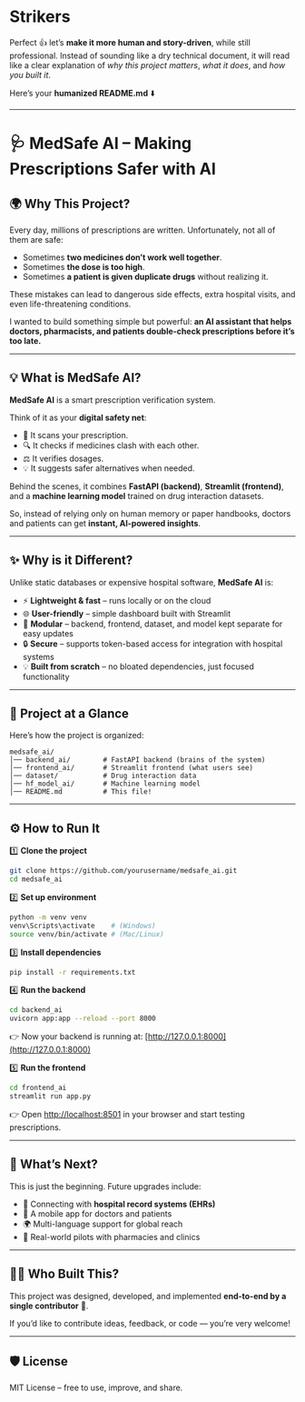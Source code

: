 # Strikers
Perfect 👍 let’s **make it more human and story-driven**, while still professional. Instead of sounding like a dry technical document, it will read like a clear explanation of *why this project matters*, *what it does*, and *how you built it*.

Here’s your **humanized README.md** ⬇️

---

# 🩺 MedSafe AI – Making Prescriptions Safer with AI

## 🌍 Why This Project?

Every day, millions of prescriptions are written. Unfortunately, not all of them are safe:

* Sometimes **two medicines don’t work well together**.
* Sometimes **the dose is too high**.
* Sometimes **a patient is given duplicate drugs** without realizing it.

These mistakes can lead to dangerous side effects, extra hospital visits, and even life-threatening conditions.

I wanted to build something simple but powerful: **an AI assistant that helps doctors, pharmacists, and patients double-check prescriptions before it’s too late.**

---

## 💡 What is MedSafe AI?

**MedSafe AI** is a smart prescription verification system.

Think of it as your **digital safety net**:

* 🧠 It scans your prescription.
* 🔍 It checks if medicines clash with each other.
* ⚖️ It verifies dosages.
* 💡 It suggests safer alternatives when needed.

Behind the scenes, it combines **FastAPI (backend)**, **Streamlit (frontend)**, and a **machine learning model** trained on drug interaction datasets.

So, instead of relying only on human memory or paper handbooks, doctors and patients can get **instant, AI-powered insights**.

---

## ✨ Why is it Different?

Unlike static databases or expensive hospital software, **MedSafe AI** is:

* ⚡ **Lightweight & fast** – runs locally or on the cloud
* 🌐 **User-friendly** – simple dashboard built with Streamlit
* 🧩 **Modular** – backend, frontend, dataset, and model kept separate for easy updates
* 🔒 **Secure** – supports token-based access for integration with hospital systems
* 💡 **Built from scratch** – no bloated dependencies, just focused functionality

---

## 📂 Project at a Glance

Here’s how the project is organized:

```
medsafe_ai/
│── backend_ai/        # FastAPI backend (brains of the system)
│── frontend_ai/       # Streamlit frontend (what users see)
│── dataset/           # Drug interaction data
│── hf_model_ai/       # Machine learning model
│── README.md          # This file!
```

---

## ⚙️ How to Run It

1️⃣ **Clone the project**

```bash
git clone https://github.com/yourusername/medsafe_ai.git
cd medsafe_ai
```

2️⃣ **Set up environment**

```bash
python -m venv venv
venv\Scripts\activate    # (Windows)
source venv/bin/activate # (Mac/Linux)
```

3️⃣ **Install dependencies**

```bash
pip install -r requirements.txt
```

4️⃣ **Run the backend**

```bash
cd backend_ai
uvicorn app:app --reload --port 8000
```

👉 Now your backend is running at: [http://127.0.0.1:8000](http://127.0.0.1:8000)

5️⃣ **Run the frontend**

```bash
cd frontend_ai
streamlit run app.py
```

👉 Open [http://localhost:8501](http://localhost:8501) in your browser and start testing prescriptions.

---

## 🚀 What’s Next?

This is just the beginning. Future upgrades include:

* 🔗 Connecting with **hospital record systems (EHRs)**
* 📱 A mobile app for doctors and patients
* 🌍 Multi-language support for global reach
* 🤝 Real-world pilots with pharmacies and clinics

---

## 👨‍💻 Who Built This?

This project was designed, developed, and implemented **end-to-end by a single contributor** 💪.

If you’d like to contribute ideas, feedback, or code — you’re very welcome!

---

## 🛡️ License

MIT License – free to use, improve, and share.
